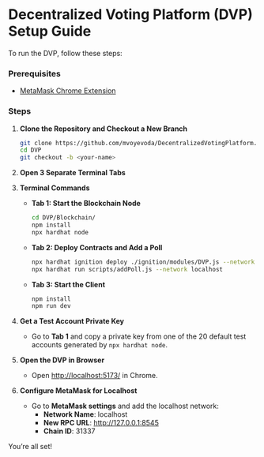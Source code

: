 # Decentralized Voting Platform (DVP) Setup Guide

To run the DVP, follow these steps:

### Prerequisites
- [MetaMask Chrome Extension](https://chromewebstore.google.com/detail/metamask/nkbihfbeogaeaoehlefnkodbefgpgknn)

### Steps

1. **Clone the Repository and Checkout a New Branch**

   ```bash
   git clone https://github.com/mvoyevoda/DecentralizedVotingPlatform.git
   cd DVP
   git checkout -b <your-name>

2.	**Open 3 Separate Terminal Tabs**
3.	**Terminal Commands**

    - **Tab 1: Start the Blockchain Node**
      ```bash
      cd DVP/Blockchain/
      npm install
      npx hardhat node
      ```

    - **Tab 2: Deploy Contracts and Add a Poll**
      ```bash
      npx hardhat ignition deploy ./ignition/modules/DVP.js --network localhost
      npx hardhat run scripts/addPoll.js --network localhost
      ```

    - **Tab 3: Start the Client**
      ```bash
      npm install
      npm run dev
      ```

4. **Get a Test Account Private Key**

    - Go to **Tab 1** and copy a private key from one of the 20 default test accounts generated by `npx hardhat node`.

5. **Open the DVP in Browser**
   
    - Open [http://localhost:5173/](http://localhost:5173/) in Chrome.

6. **Configure MetaMask for Localhost**

    - Go to **MetaMask settings** and add the localhost network:
      - **Network Name**: localhost
      - **New RPC URL**: http://127.0.0.1:8545
      - **Chain ID**: 31337

You’re all set!